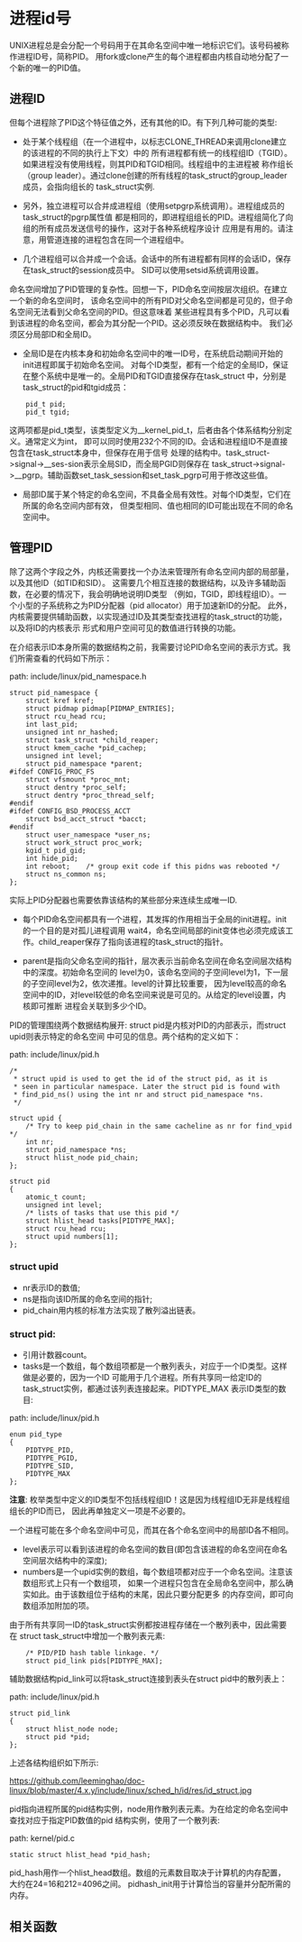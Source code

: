 进程id号
========================================

UNIX进程总是会分配一个号码用于在其命名空间中唯一地标识它们。该号码被称作进程ID号，简称PID。
用fork或clone产生的每个进程都由内核自动地分配了一个新的唯一的PID值。

进程ID
----------------------------------------

但每个进程除了PID这个特征值之外，还有其他的ID。有下列几种可能的类型:

* 处于某个线程组（在一个进程中，以标志CLONE_THREAD来调用clone建立的该进程的不同的执行上下文）中的
所有进程都有统一的线程组ID（TGID）。如果进程没有使用线程，则其PID和TGID相同。线程组中的主进程被
称作组长（group leader）。通过clone创建的所有线程的task_struct的group_leader成员，会指向组长的
task_struct实例.

* 另外，独立进程可以合并成进程组（使用setpgrp系统调用）。进程组成员的task_struct的pgrp属性值
都是相同的，即进程组组长的PID。进程组简化了向组的所有成员发送信号的操作，这对于各种系统程序设计
应用是有用的。请注意，用管道连接的进程包含在同一个进程组中。

* 几个进程组可以合并成一个会话。会话中的所有进程都有同样的会话ID，保存在task_struct的session成员中。
SID可以使用setsid系统调用设置。

命名空间增加了PID管理的复杂性。回想一下，PID命名空间按层次组织。在建立一个新的命名空间时，
该命名空间中的所有PID对父命名空间都是可见的，但子命名空间无法看到父命名空间的PID。但这意味着
某些进程具有多个PID，凡可以看到该进程的命名空间，都会为其分配一个PID。这必须反映在数据结构中。
我们必须区分局部ID和全局ID。

* 全局ID是在内核本身和初始命名空间中的唯一ID号，在系统启动期间开始的init进程即属于初始命名空间。
  对每个ID类型，都有一个给定的全局ID，保证在整个系统中是唯一的。全局PID和TGID直接保存在task_struct
  中，分别是task_struct的pid和tgid成员：

```
    pid_t pid;
    pid_t tgid;
```

这两项都是pid_t类型，该类型定义为__kernel_pid_t，后者由各个体系结构分别定义。通常定义为int，
即可以同时使用232个不同的ID。会话和进程组ID不是直接包含在task_struct本身中，但保存在用于信号
处理的结构中。task_struct->signal->__ses-sion表示全局SID，而全局PGID则保存在
task_struct->signal->__pgrp。辅助函数set_task_session和set_task_pgrp可用于修改这些值。

* 局部ID属于某个特定的命名空间，不具备全局有效性。对每个ID类型，它们在所属的命名空间内部有效，
但类型相同、值也相同的ID可能出现在不同的命名空间中。

管理PID
----------------------------------------

除了这两个字段之外，内核还需要找一个办法来管理所有命名空间内部的局部量，以及其他ID（如TID和SID）。
这需要几个相互连接的数据结构，以及许多辅助函数，在必要的情况下，我会明确地说明ID类型
（例如，TGID，即线程组ID）。一个小型的子系统称之为PID分配器（pid allocator）用于加速新ID的分配。
此外，内核需要提供辅助函数，以实现通过ID及其类型查找进程的task_struct的功能，以及将ID的内核表示
形式和用户空间可见的数值进行转换的功能。

在介绍表示ID本身所需的数据结构之前，我需要讨论PID命名空间的表示方式。我们所需查看的代码如下所示：

path: include/linux/pid_namespace.h
```
struct pid_namespace {
    struct kref kref;
    struct pidmap pidmap[PIDMAP_ENTRIES];
    struct rcu_head rcu;
    int last_pid;
    unsigned int nr_hashed;
    struct task_struct *child_reaper;
    struct kmem_cache *pid_cachep;
    unsigned int level;
    struct pid_namespace *parent;
#ifdef CONFIG_PROC_FS
    struct vfsmount *proc_mnt;
    struct dentry *proc_self;
    struct dentry *proc_thread_self;
#endif
#ifdef CONFIG_BSD_PROCESS_ACCT
    struct bsd_acct_struct *bacct;
#endif
    struct user_namespace *user_ns;
    struct work_struct proc_work;
    kgid_t pid_gid;
    int hide_pid;
    int reboot;    /* group exit code if this pidns was rebooted */
    struct ns_common ns;
};
```

实际上PID分配器也需要依靠该结构的某些部分来连续生成唯一ID.

* 每个PID命名空间都具有一个进程，其发挥的作用相当于全局的init进程。init的一个目的是对孤儿进程调用
wait4，命名空间局部的init变体也必须完成该工作。child_reaper保存了指向该进程的task_struct的指针。

* parent是指向父命名空间的指针，层次表示当前命名空间在命名空间层次结构中的深度。初始命名空间的
level为0，该命名空间的子空间level为1，下一层的子空间level为2，依次递推。level的计算比较重要，
因为level较高的命名空间中的ID，对level较低的命名空间来说是可见的。从给定的level设置，内核即可推断
进程会关联到多少个ID。

PID的管理围绕两个数据结构展开: struct pid是内核对PID的内部表示，而struct upid则表示特定的命名空间
中可见的信息。两个结构的定义如下：

path: include/linux/pid.h
```
/*
 * struct upid is used to get the id of the struct pid, as it is
 * seen in particular namespace. Later the struct pid is found with
 * find_pid_ns() using the int nr and struct pid_namespace *ns.
 */

struct upid {
    /* Try to keep pid_chain in the same cacheline as nr for find_vpid */
    int nr;
    struct pid_namespace *ns;
    struct hlist_node pid_chain;
};

struct pid
{
    atomic_t count;
    unsigned int level;
    /* lists of tasks that use this pid */
    struct hlist_head tasks[PIDTYPE_MAX];
    struct rcu_head rcu;
    struct upid numbers[1];
};
```

### struct upid

* nr表示ID的数值;
* ns是指向该ID所属的命名空间的指针;
* pid_chain用内核的标准方法实现了散列溢出链表。

### struct pid:

* 引用计数器count。
* tasks是一个数组，每个数组项都是一个散列表头，对应于一个ID类型。这样做是必要的，因为一个ID
  可能用于几个进程。所有共享同一给定ID的task_struct实例，都通过该列表连接起来。PIDTYPE_MAX
  表示ID类型的数目:

path: include/linux/pid.h
```
enum pid_type
{
    PIDTYPE_PID,
    PIDTYPE_PGID,
    PIDTYPE_SID,
    PIDTYPE_MAX
};
```

**注意**: 枚举类型中定义的ID类型不包括线程组ID！这是因为线程组ID无非是线程组组长的PID而已，
          因此再单独定义一项是不必要的。

一个进程可能在多个命名空间中可见，而其在各个命名空间中的局部ID各不相同。

* level表示可以看到该进程的命名空间的数目(即包含该进程的命名空间在命名空间层次结构中的深度);
* numbers是一个upid实例的数组，每个数组项都对应于一个命名空间。注意该数组形式上只有一个数组项，
  如果一个进程只包含在全局命名空间中，那么确实如此。由于该数组位于结构的末尾，因此只要分配更多
  的内存空间，即可向数组添加附加的项。

由于所有共享同一ID的task_struct实例都按进程存储在一个散列表中，因此需要在
struct task_struct中增加一个散列表元素:

```
    /* PID/PID hash table linkage. */
    struct pid_link pids[PIDTYPE_MAX];
```

辅助数据结构pid_link可以将task_struct连接到表头在struct pid中的散列表上：

path: include/linux/pid.h
```
struct pid_link
{
    struct hlist_node node;
    struct pid *pid;
};
```

上述各结构组织如下所示:

https://github.com/leeminghao/doc-linux/blob/master/4.x.y/include/linux/sched_h/id/res/id_struct.jpg

pid指向进程所属的pid结构实例，node用作散列表元素。为在给定的命名空间中查找对应于指定PID数值的pid
结构实例，使用了一个散列表:

path: kernel/pid.c
```
static struct hlist_head *pid_hash;
```

pid_hash用作一个hlist_head数组。数组的元素数目取决于计算机的内存配置，大约在24=16和212=4096之间。
pidhash_init用于计算恰当的容量并分配所需的内存。

相关函数
----------------------------------------
